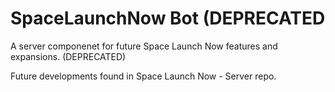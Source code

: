 # SpaceLaunchNow Bot (DEPRECATED
A server componenet for future Space Launch Now features and expansions. (DEPRECATED)

Future developments found in Space Launch Now - Server repo.
